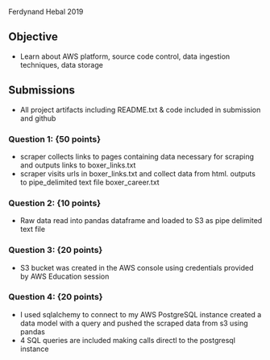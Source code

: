Ferdynand Hebal 2019

## Objective
* Learn about AWS platform, source code control, data ingestion techniques, data storage

## Submissions
* All project artifacts including README.txt & code included in submission and github

### Question 1: {50 points}
* scraper collects links to pages containing data necessary for scraping and outputs links to boxer_links.txt
* scraper visits urls in boxer_links.txt and collect data from html. outputs to pipe_delimited text file boxer_career.txt

### Question 2: {10 points}
* Raw data read into pandas dataframe and loaded to S3 as pipe delimited text file

### Question 3: {20 points}
* S3 bucket was created in the AWS console using credentials provided by AWS Education session

### Question 4: {20 points}
* I used sqlalchemy to connect to my AWS PostgreSQL instance created a data model with a query and pushed the scraped data from s3 using pandas
* 4 SQL queries are included making calls directl to the postgresql instance
